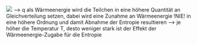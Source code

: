![](Pasted%20image%2020240531163129.png)
--> q als Wärmeenergie wird die Teilchen in eine höhere Quantität an Gleichverteilung setzen, dabei wird eine Zunahme an Wärmeenergie !NIE! in eine höhere Ordnung und damit Abnahme der Entropie resultieren
--> je höher die Temperatur T, desto weniger stark ist der Effekt der Wärmeenergie-Zugabe für die Entropie